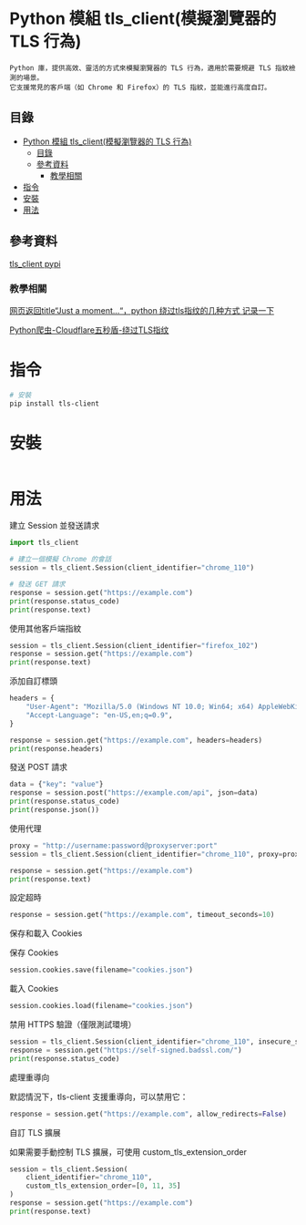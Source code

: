 # Python 模組 tls_client(模擬瀏覽器的 TLS 行為)

```
Python 庫，提供高效、靈活的方式來模擬瀏覽器的 TLS 行為，適用於需要規避 TLS 指紋檢測的場景。
它支援常見的客戶端（如 Chrome 和 Firefox）的 TLS 指紋，並能進行高度自訂。
```

## 目錄

- [Python 模組 tls\_client(模擬瀏覽器的 TLS 行為)](#python-模組-tls_client模擬瀏覽器的-tls-行為)
  - [目錄](#目錄)
  - [參考資料](#參考資料)
    - [教學相關](#教學相關)
- [指令](#指令)
- [安裝](#安裝)
- [用法](#用法)

## 參考資料

[tls_client pypi](https://pypi.org/project/tls_client/)

### 教學相關

[网页返回title“Just a moment...“，python 绕过tls指纹的几种方式 记录一下](https://blog.csdn.net/weixin_44532999/article/details/137098081)

[Python爬虫-Cloudflare五秒盾-绕过TLS指纹](https://blog.csdn.net/weixin_50079790/article/details/134261063)

# 指令

```bash
# 安裝
pip install tls-client
```

# 安裝

```bash
```

# 用法

建立 Session 並發送請求

```Python
import tls_client

# 建立一個模擬 Chrome 的會話
session = tls_client.Session(client_identifier="chrome_110")

# 發送 GET 請求
response = session.get("https://example.com")
print(response.status_code)
print(response.text)
```

使用其他客戶端指紋

```Python
session = tls_client.Session(client_identifier="firefox_102")
response = session.get("https://example.com")
print(response.text)
```

添加自訂標頭

```Python
headers = {
    "User-Agent": "Mozilla/5.0 (Windows NT 10.0; Win64; x64) AppleWebKit/537.36 (KHTML, like Gecko) Chrome/110.0.0.0 Safari/537.36",
    "Accept-Language": "en-US,en;q=0.9",
}

response = session.get("https://example.com", headers=headers)
print(response.headers)
```

發送 POST 請求

```Python
data = {"key": "value"}
response = session.post("https://example.com/api", json=data)
print(response.status_code)
print(response.json())
```

使用代理

```Python
proxy = "http://username:password@proxyserver:port"
session = tls_client.Session(client_identifier="chrome_110", proxy=proxy)

response = session.get("https://example.com")
print(response.text)
```

設定超時

```Python
response = session.get("https://example.com", timeout_seconds=10)
```

保存和載入 Cookies

保存 Cookies

```Python
session.cookies.save(filename="cookies.json")
```

載入 Cookies

```Python
session.cookies.load(filename="cookies.json")
```

禁用 HTTPS 驗證（僅限測試環境）

```Python
session = tls_client.Session(client_identifier="chrome_110", insecure_skip_verify=True)
response = session.get("https://self-signed.badssl.com/")
print(response.status_code)
```

處理重導向

默認情況下，tls-client 支援重導向，可以禁用它：

```Python
response = session.get("https://example.com", allow_redirects=False)
```

自訂 TLS 擴展

如果需要手動控制 TLS 擴展，可使用 custom_tls_extension_order

```Python
session = tls_client.Session(
    client_identifier="chrome_110",
    custom_tls_extension_order=[0, 11, 35]
)
response = session.get("https://example.com")
print(response.text)
```
